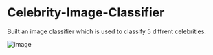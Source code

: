 # Celebrity-Image-Classifier

Built an image classifier which is used to classify 5 diffrent celebrities.

![image](https://user-images.githubusercontent.com/85283934/132108839-ed389aeb-35cd-4056-8af5-b1a51d5a69a8.png)

